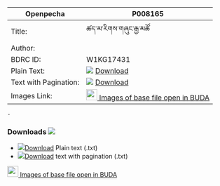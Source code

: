 |Openpecha | P008165
|---	   |---				     |
|Title:    |ཚད་མ་རིགས་གཞུང་རྒྱ་མཚོ			|
|   Author:   |		        	     |
|BDRC ID:  |W1KG17431  			     |
|Plain Text:|![](https://img.icons8.com/color/20/000000/txt.png) <a href='https://github.com/ta4tsering/P008165/releases/download/v102/P008165_base.zip' class='button'>Download</a> |
|Text with Pagination:|![](https://img.icons8.com/color/20/000000/txt.png) <a href='https://github.com/ta4tsering/P008165/releases/download/v102/P008165_hfml.zip' class='button'>Download</a> |
|Images Link:|[<img width="25" src="https://library.bdrc.io/icons/BUDA-small.svg"> Images of base file open in BUDA](https://library.bdrc.io/show/bdr:W1KG17431)



	- 





### Downloads <img src="https://img.icons8.com/cotton/20/000000/download-from-cloud.png">
- ![](https://img.icons8.com/color/20/000000/txt.png)<a href='https://github.com/ta4tsering/P008165/releases/download/v102/P008165_base.zip' class='button'>Download</a>  Plain text (.txt)
- ![](https://img.icons8.com/color/20/000000/txt.png)<a href='https://github.com/ta4tsering/P008165/releases/download/v102/P008165_hfml.zip' class='button'>Download</a> text with pagination (.txt)

[<img width="25" src="https://library.bdrc.io/icons/BUDA-small.svg"> Images of base file open in BUDA](https://library.bdrc.io/show/bdr:W1KG17431)


